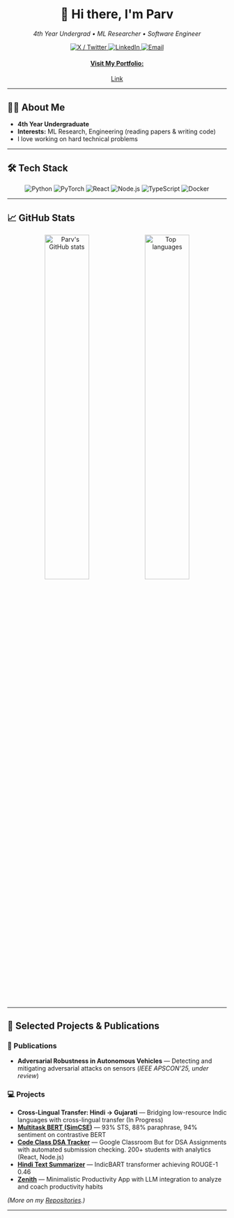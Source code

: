 <!--
  Hi there 👋 Welcome to my GitHub profile!
-->

<div align="center">
  <h1>👋 Hi there, I'm Parv</h1>
  <p>
    <em>4th Year Undergrad • ML Researcher • Software Engineer</em>
  </p>

  <!-- Social Links -->
  <p>
    <a href="https://x.com/parvpareek_" target="_blank">
      <img alt="X / Twitter" src="https://img.shields.io/badge/X-@parvpareek__-1DA1F2?style=flat-square&logo=twitter"/>
    </a>
    <a href="https://www.linkedin.com/in/parvpareek/" target="_blank">
      <img alt="LinkedIn" src="https://img.shields.io/badge/LinkedIn-Parv%20Pareek-blue?style=flat-square&logo=linkedin"/>
    </a>
    <a href="mailto:pervpareek@gmail.com" target="_blank">
      <img alt="Email" src="https://img.shields.io/badge/Email-pervpareek@gmail.com-red?style=flat-square&logo=gmail"/>
    </a>
  </p>

  <!-- Featured Portfolio -->
  <p>
    <a href="https://parvpareek.github.io/" target="_blank">
        <h4>Visit My Portfolio:</h4>
      <a href="https://parvpareek.github.io/">Link</a>
    </a>
  </p>
</div>

---

## 👨‍🎓 About Me
- **4th Year Undergraduate**  
- **Interests:** ML Research, Engineering (reading papers & writing code)  
- I love working on hard technical problems  

---

## 🛠️ Tech Stack
<p align="center">
  <img alt="Python" src="https://img.shields.io/badge/Python-3776AB?style=flat-square&logo=python&logoColor=white"/>
  <img alt="PyTorch" src="https://img.shields.io/badge/PyTorch-EE4C2C?style=flat-square&logo=pytorch&logoColor=white"/>
  <img alt="React" src="https://img.shields.io/badge/React-20232A?style=flat-square&logo=react&logoColor=61DAFB"/>
  <img alt="Node.js" src="https://img.shields.io/badge/Node.js-339933?style=flat-square&logo=node.js&logoColor=white"/>
  <img alt="TypeScript" src="https://img.shields.io/badge/TypeScript-3178C6?style=flat-square&logo=typescript&logoColor=white"/>
  <img alt="Docker" src="https://img.shields.io/badge/Docker-2496ED?style=flat-square&logo=docker&logoColor=white"/>
</p>

---

## 📈 GitHub Stats
<div align="center">
  <img src="https://github-readme-stats.vercel.app/api?username=parvpareek&show_icons=true&theme=tokyonight" alt="Parv's GitHub stats" width="45%"/>
  <img src="https://github-readme-stats.vercel.app/api/top-langs/?username=parvpareek&layout=compact&theme=tokyonight" alt="Top languages" width="45%"/>
</div>

---

## 🔭 Selected Projects & Publications

### 📜 Publications
- **Adversarial Robustness in Autonomous Vehicles** — Detecting and mitigating adversarial attacks on sensors (_IEEE APSCON’25, under review_)

### 💻 Projects
- **Cross-Lingual Transfer: Hindi → Gujarati** — Bridging low-resource Indic languages with cross-lingual transfer (In Progress)  
- **[Multitask BERT (SimCSE)](https://github.com/parvpareek/minbert)** — 93% STS, 88% paraphrase, 94% sentiment on contrastive BERT   
- **[Code Class DSA Tracker](https://code-class-eight.vercel.app)** — Google Classroom But for DSA Assignments with automated submission checking. 200+ students  with analytics (React, Node.js)  
- **[Hindi Text Summarizer](https://github.com/parvpareek/hindi-text-summarization)** — IndicBART transformer achieving ROUGE-1 0.46
- **[Zenith](https://github.com/parvpareek/zenith)** — Minimalistic Productivity App with LLM integration to analyze and coach productivity habits  
 

*(More on my [Repositories](https://github.com/parvpareek?tab=repositories).)*

---
